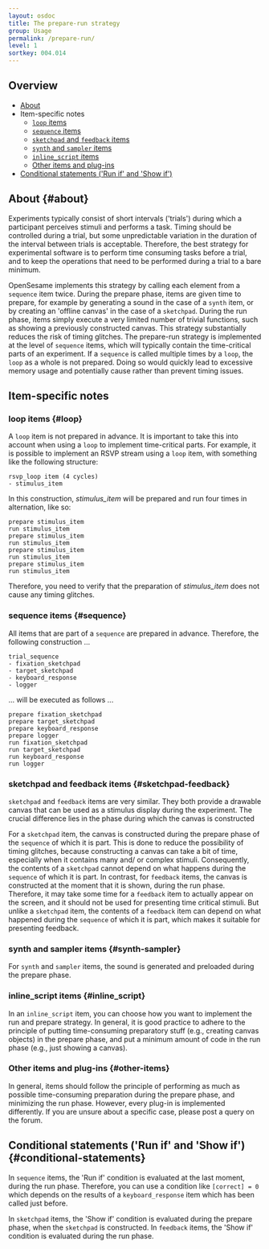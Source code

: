 ```yaml
---
layout: osdoc
title: The prepare-run strategy
group: Usage
permalink: /prepare-run/
level: 1
sortkey: 004.014
---
```


## Overview

- [About](#about)
- Item-specific notes
	- [`loop` items](#loop)
	- [`sequence` items](#sequence)
	- [`sketchpad` and `feedback` items](#sketchpad-feedback)
	- [`synth` and `sampler` items](#synth-sampler)
	- [`inline_script` items](#inline_script)
	- [Other items and plug-ins](#other-items)
- [Conditional statements ('Run if' and 'Show if')](#conditional-statements)

## About {#about}

Experiments typically consist of short intervals ('trials') during which a participant perceives stimuli and performs a task. Timing should be controlled during a trial, but some unpredictable variation in the duration of the interval between trials is acceptable. Therefore, the best strategy for experimental software is to perform time consuming tasks before a trial, and to keep the operations that need to be performed during a trial to a bare minimum.

OpenSesame implements this strategy by calling each element from a `sequence` item twice. During the prepare phase, items are given time to prepare, for example by generating a sound in the case of a `synth` item, or by creating an 'offline canvas' in the case of a `sketchpad`. During the run phase, items simply execute a very limited number of trivial functions, such as showing a previously constructed canvas. This strategy substantially reduces the risk of timing glitches. The prepare-run strategy is implemented at the level of `sequence` items, which will typically contain the time-critical parts of an experiment. If a `sequence` is called multiple times by a `loop`, the `loop` as a whole is not prepared. Doing so would quickly lead to excessive memory usage and potentially cause rather than prevent timing issues.

## Item-specific notes

### loop items {#loop}

A `loop` item is not prepared in advance. It is important to take this into account when using a `loop` to implement time-critical parts. For example, it is possible to implement an RSVP stream using a `loop` item, with something like the following structure:
	
~~~
rsvp_loop item (4 cycles)
- stimulus_item 
~~~

In this construction, *stimulus_item* will be prepared and run four times in alternation, like so:

~~~
prepare stimulus_item
run stimulus_item
prepare stimulus_item
run stimulus_item
prepare stimulus_item
run stimulus_item
prepare stimulus_item
run stimulus_item
~~~

Therefore, you need to verify that the preparation of *stimulus_item* does not cause any timing glitches.

### sequence items {#sequence}
	
All items that are part of a `sequence` are prepared in advance. Therefore, the following construction ...

~~~
trial_sequence
- fixation_sketchpad
- target_sketchpad
- keyboard_response
- logger
~~~

... will be executed as follows ...

~~~
prepare fixation_sketchpad
prepare target_sketchpad
prepare keyboard_response
prepare logger
run fixation_sketchpad
run target_sketchpad
run keyboard_response
run logger
~~~

### sketchpad and feedback items {#sketchpad-feedback}

`sketchpad` and `feedback` items are very similar. They both provide a drawable canvas that can be used as a stimulus display during the experiment. The crucial difference lies in the phase during which the canvas is constructed

For a `sketchpad` item, the canvas is constructed during the prepare phase of the `sequence` of which it is part. This is done to reduce the possibility of timing glitches, because constructing a canvas can take a bit of time, especially when it contains many and/ or complex stimuli. Consequently, the contents of a `sketchpad` cannot depend on what happens during the `sequence` of which it is part. In contrast, for `feedback` items, the canvas is constructed at the moment that it is shown, during the run phase. Therefore, it may take some time for a `feedback` item to actually appear on the screen, and it should not be used for presenting time critical stimuli. But unlike a `sketchpad` item, the contents of a `feedback` item can depend on what happened during the `sequence` of which it is part, which makes it suitable for presenting feedback.

### synth and sampler items {#synth-sampler}

For `synth` and `sampler` items, the sound is generated and preloaded during the prepare phase.

### inline_script items {#inline_script}

In an `inline_script` item, you can choose how you want to implement the run and prepare strategy. In general, it is good practice to adhere to the principle of putting time-consuming preparatory stuff (e.g., creating canvas objects) in the prepare phase, and put a minimum amount of code in the run phase (e.g., just showing a canvas).

### Other items and plug-ins {#other-items}

In general, items should follow the principle of performing as much as possible time-consuming preparation during the prepare phase, and minimizing the run phase. However, every plug-in is implemented differently. If you are unsure about a specific case, please post a query on the forum.

## Conditional statements ('Run if' and 'Show if') {#conditional-statements}

In `sequence` items, the 'Run if' condition is evaluated at the last moment, during the run phase. Therefore, you can use a condition like `[correct] = 0` which depends on the results of a `keyboard_response` item which has been called just before.

In `sketchpad` items, the 'Show if' condition is evaluated during the prepare phase, when the `sketchpad` is constructed. In `feedback` items, the 'Show if' condition is evaluated during the run phase.
													